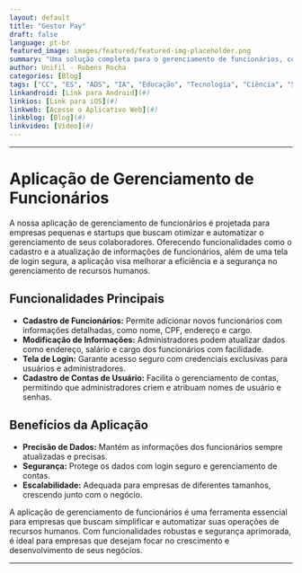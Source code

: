 ```yaml
---
layout: default
title: "Gestor Pay"
draft: false
language: pt-br
featured_image: images/featured/featured-img-placeholder.png
summary: "Uma solução completa para o gerenciamento de funcionários, com funcionalidades de cadastro, modificação de informações, e segurança."
author: Unifil - Rubens Rocha
categories: [Blog]
tags: ["CC", "ES", "ADS", "IA", "Educação", "Tecnologia", "Ciência", "Saúde", "Cultura", "Entretenimento"]
linkandroid: [Link para Android](#)
linkios: [Link para iOS](#)
linkweb: [Acesse o Aplicativo Web](#)
linkblog: [Blog](#)
linkvideo: [Vídeo](#)
---
```

---

# Aplicação de Gerenciamento de Funcionários

A nossa aplicação de gerenciamento de funcionários é projetada para empresas pequenas e startups que buscam otimizar e automatizar o gerenciamento de seus colaboradores. Oferecendo funcionalidades como o cadastro e a atualização de informações de funcionários, além de uma tela de login segura, a aplicação visa melhorar a eficiência e a segurança no gerenciamento de recursos humanos.

## Funcionalidades Principais

- **Cadastro de Funcionários:** Permite adicionar novos funcionários com informações detalhadas, como nome, CPF, endereço e cargo.
- **Modificação de Informações:** Administradores podem atualizar dados como endereço, salário e cargo dos funcionários com facilidade.
- **Tela de Login:** Garante acesso seguro com credenciais exclusivas para usuários e administradores.
- **Cadastro de Contas de Usuário:** Facilita o gerenciamento de contas, permitindo que administradores criem e atribuam nomes de usuário e senhas.

## Benefícios da Aplicação

- **Precisão de Dados:** Mantém as informações dos funcionários sempre atualizadas e precisas.
- **Segurança:** Protege os dados com login seguro e gerenciamento de contas.
- **Escalabilidade:** Adequada para empresas de diferentes tamanhos, crescendo junto com o negócio.

A aplicação de gerenciamento de funcionários é uma ferramenta essencial para empresas que buscam simplificar e automatizar suas operações de recursos humanos. Com funcionalidades robustas e segurança aprimorada, é ideal para empresas que desejam focar no crescimento e desenvolvimento de seus negócios.

---
